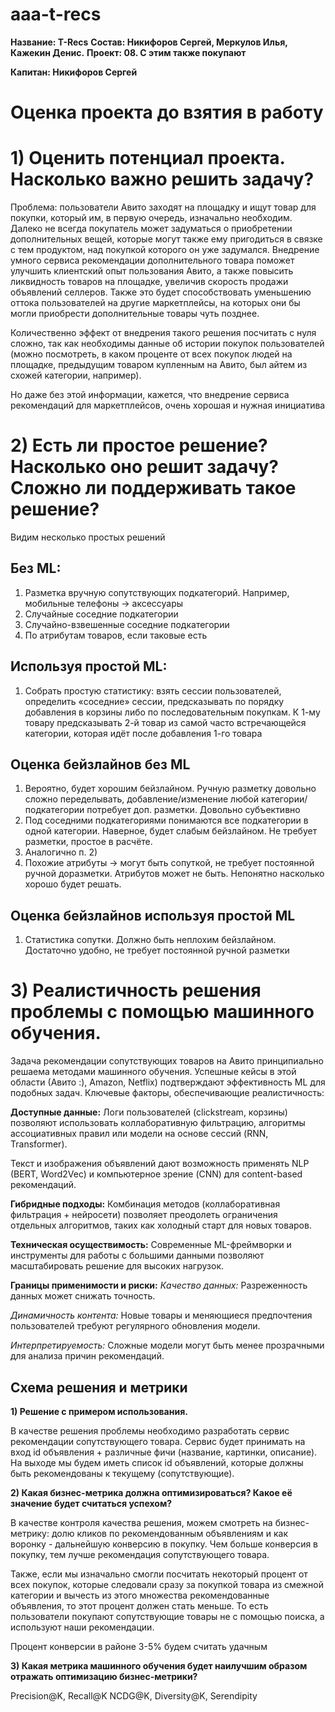 # aaa-t-recs

**Название: T-Recs**
**Состав: Никифоров Сергей, Меркулов Илья, Кажекин Денис.**
**Проект: 08. С этим также покупают**

**Капитан: Никифоров Сергей**


# Оценка проекта до взятия в работу

# 1\) Оценить потенциал проекта. Насколько важно решить задачу?

Проблема: пользователи Авито заходят на площадку и ищут товар для покупки, который им, в первую очередь, изначально необходим. Далеко не всегда покупатель может задуматься о приобретении дополнительных вещей, которые могут также ему пригодиться в связке с тем продуктом, над покупкой которого он уже задумался. Внедрение умного сервиса рекомендации дополнительного товара поможет улучшить клиентский опыт пользования Авито, а также повысить ликвидность товаров на площадке, увеличив скорость продажи объявлений селлеров. Также это будет способствовать уменьшению оттока пользователей на другие маркетплейсы, на которых они бы могли приобрести дополнительные товары чуть позднее.

Количественно эффект от внедрения такого решения посчитать с нуля сложно, так как необходимы данные об истории покупок пользователей (можно посмотреть, в каком проценте от всех покупок людей на площадке, предыдущим товаром купленным на Авито, был айтем из схожей категории, например).

Но даже без этой информации, кажется, что внедрение сервиса рекомендаций для маркетплейсов, очень хорошая и нужная инициатива

# 2\) Есть ли простое решение? Насколько оно решит задачу? Сложно ли поддерживать такое решение?

Видим несколько простых решений

## **Без ML**:

1) Разметка вручную сопутствующих подкатегорий. Например, мобильные телефоны \-\> аксессуары
2) Случайные соседние подкатегории
3) Случайно-взвешенные соседние подкатегории
4) По атрибутам товаров, если таковые есть

## Используя **простой ML**:

1) Собрать простую статистику: взять сессии пользователей, определить «соседние» сессии, предсказывать по порядку добавления в корзины либо по последовательным покупкам. К 1-му товару предсказывать 2-й товар из самой часто встречающейся категории, которая идёт после добавления 1-го товара

## Оценка бейзлайнов **без ML**

1) Вероятно, будет хорошим бейзлайном.
   Ручную разметку довольно сложно переделывать, добавление/изменение любой категории/подкатегории потребует доп. разметки. Довольно субъективно
2) Под соседними подкатегориями понимаются все подкатегории в одной категории. Наверное, будет слабым бейзлайном.
   Не требует разметки, простое в расчёте.
3) Аналогично п. 2\)
4) Похожие атрибуты \-\> могут быть сопуткой, не требует постоянной ручной доразметки. Атрибутов может не быть. Непонятно насколько хорошо будет решать.

## Оценка бейзлайнов используя **простой ML**

1) Статистика сопутки. Должно быть неплохим бейзлайном. Достаточно удобно, не требует постоянной ручной разметки


# 3\) **Реалистичность решения проблемы с помощью машинного обучения.**

Задача рекомендации сопутствующих товаров на Авито принципиально решаема методами машинного обучения. Успешные кейсы в этой области (Авито :), Amazon, Netflix) подтверждают эффективность ML для подобных задач. Ключевые факторы, обеспечивающие реалистичность:

**Доступные данные:**
Логи пользователей (clickstream, корзины) позволяют использовать коллаборативную фильтрацию, алгоритмы ассоциативных правил или модели на основе сессий (RNN, Transformer).

Текст и изображения объявлений дают возможность применять NLP (BERT, Word2Vec) и компьютерное зрение (CNN) для content-based рекомендаций.

**Гибридные подходы:**
Комбинация методов (коллаборативная фильтрация \+ нейросети) позволяет преодолеть ограничения отдельных алгоритмов, таких как холодный старт для новых товаров.

**Техническая осуществимость:**
Современные ML-фреймворки и инструменты для работы с большими данными позволяют масштабировать решение для высоких нагрузок.

**Границы применимости и риски:**
*Качество данных:* Разреженность данных может снижать точность.

*Динамичность контента:* Новые товары и меняющиеся предпочтения пользователей требуют регулярного обновления модели.

*Интерпретируемость:* Сложные модели могут быть менее прозрачными для анализа причин рекомендаций.



## **Схема решения и метрики**

**1\) Решение с примером использования.**

В качестве решения проблемы необходимо разработать сервис рекомендации сопутствующего товара. Сервис будет принимать на вход id объявления \+ различные фичи (название, картинки, описание). На выходе мы будем иметь список id объявлений, которые должны быть рекомендованы к текущему (сопутствующие).

**2\) Какая бизнес-метрика должна оптимизироваться? Какое её значение будет считаться успехом?**

В качестве контроля качества решения, можем смотреть на бизнес-метрику: долю кликов по рекомендованным объявлениям и как воронку \- дальнейшую конверсию в покупку. Чем больше конверсия в покупку, тем лучше рекомендация сопутствующего товара.

Также, если мы изначально смогли посчитать некоторый процент от всех покупок, которые следовали сразу за покупкой товара из смежной категории и вычесть из этого множества рекомендованные объявления, то этот процент должен стать меньше. То есть пользователи покупают сопутствующие товары не с помощью поиска, а используют наши рекомендации.

Процент конверсии в районе 3-5% будем считать удачным

**3\) Какая метрика машинного обучения будет наилучшим образом отражать оптимизацию бизнес-метрики?**

Precision@K,
Recall@K
NCDG@K,
Diversity@K,
Serendipity
